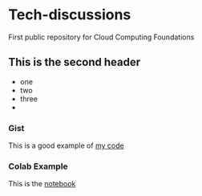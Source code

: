 # Tech-discussions
First public repository for Cloud Computing Foundations

## This is the second header

* one
* two
* three
* 
### Gist
This is a good example of [my code](https://gist.github.com/LEXsB/817213ed1305eb748244a9aa711e7fb9)

### Colab Example

This is the [notebook](https://colab.research.google.com/drive/1igiTet1q8wcM7mMuDN75F_NNk4CYTmHi#scrollTo=flg_vBIVBR_O)

